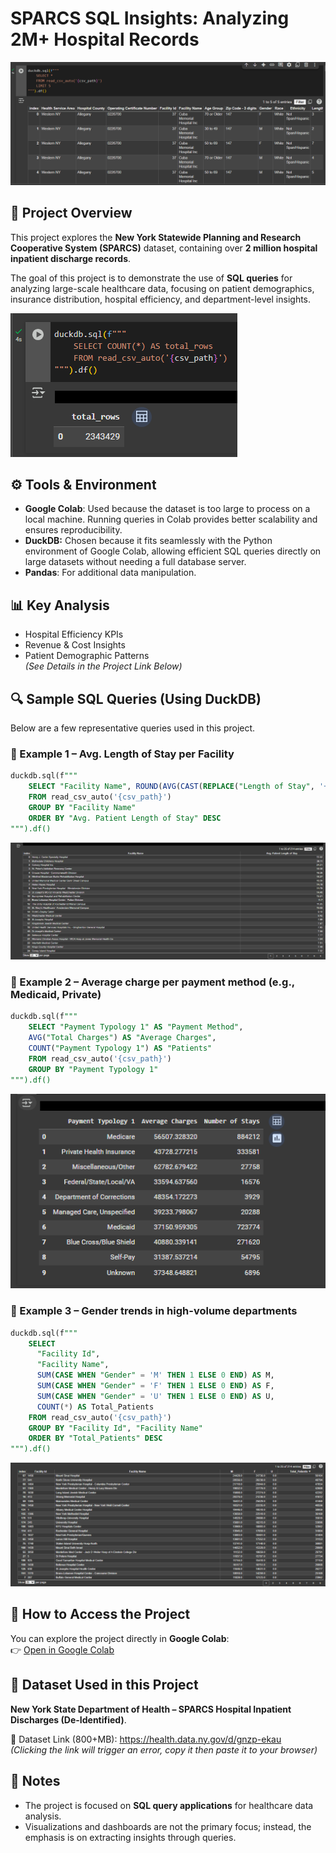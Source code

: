 # SPARCS SQL Insights: Analyzing 2M+ Hospital Records

![Hospital Dashboard V2](SPARCS-Hospital1.png)

## 📌 Project Overview

This project explores the **New York Statewide Planning and Research Cooperative System (SPARCS)** dataset, containing over **2 million hospital inpatient discharge records**.

The goal of this project is to demonstrate the use of **SQL queries** for analyzing large-scale healthcare data, focusing on patient demographics, insurance distribution, hospital efficiency, and department-level insights.

![Hospital Dashboard V2](SPARCS-Hospital.png)

## ⚙️ Tools & Environment

* **Google Colab**: Used because the dataset is too large to process on a local machine. Running queries in Colab provides better scalability and ensures reproducibility.
* **DuckDB:** Chosen because it fits seamlessly with the Python environment of Google Colab, allowing efficient SQL queries directly on large datasets without needing a full database server.
* **Pandas**: For additional data manipulation.

## 📊 Key Analysis

* Hospital Efficiency KPIs
* Revenue & Cost Insights
* Patient Demographic Patterns <br>
*(See Details in the Project Link Below)* 

## 🔍 Sample SQL Queries (Using DuckDB)

Below are a few representative queries used in this project.  

### 📌 Example 1 – Avg. Length of Stay per Facility
```sql
duckdb.sql(f"""
    SELECT "Facility Name", ROUND(AVG(CAST(REPLACE("Length of Stay", '+', '')AS DOUBLE)),2) AS "Avg. Patient Length of Stay"
    FROM read_csv_auto('{csv_path}')
    GROUP BY "Facility Name"
    ORDER BY "Avg. Patient Length of Stay" DESC
""").df()
```
![Hospital Dashboard V2](SPARCS-Hospital2.png)
### 📌 Example 2 – Average charge per payment method (e.g., Medicaid, Private)
```sql
duckdb.sql(f"""
    SELECT "Payment Typology 1" AS "Payment Method",
    AVG("Total Charges") AS "Average Charges",
    COUNT("Payment Typology 1") AS "Patients"
    FROM read_csv_auto('{csv_path}')
    GROUP BY "Payment Typology 1"
""").df()
```
![Hospital Dashboard V2](SPARCS-Hospital3.png)
### 📌 Example 3 – Gender trends in high-volume departments
```sql
duckdb.sql(f"""
    SELECT
      "Facility Id",
      "Facility Name",
      SUM(CASE WHEN "Gender" = 'M' THEN 1 ELSE 0 END) AS M,
      SUM(CASE WHEN "Gender" = 'F' THEN 1 ELSE 0 END) AS F,
      SUM(CASE WHEN "Gender" = 'U' THEN 1 ELSE 0 END) AS U,
      COUNT(*) AS Total_Patients
    FROM read_csv_auto('{csv_path}')
    GROUP BY "Facility Id", "Facility Name"
    ORDER BY "Total_Patients" DESC
""").df()
```
![Hospital Dashboard V2](SPARCS-Hospital4.png)

## 🚀 How to Access the Project

You can explore the project directly in **Google Colab**: <br>
👉 [Open in Google Colab](https://colab.research.google.com/drive/16vVF4Mv9EUjtuC9yZyd9nt5WzNINmcNA?usp=sharing) 

## 📂 Dataset Used in this Project

**New York State Department of Health – SPARCS Hospital Inpatient Discharges (De-Identified)**.

🔗 Dataset Link (800+MB): https://health.data.ny.gov/d/gnzp-ekau <br>
*(Clicking the link will trigger an error, copy it then paste it to your browser)*

## 📌 Notes

* The project is focused on **SQL query applications** for healthcare data analysis.
* Visualizations and dashboards are not the primary focus; instead, the emphasis is on extracting insights through queries.










